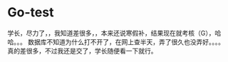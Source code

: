 # Go-test
学长，尽力了，，我知道差很多，，本来还说寒假补，结果现在就考核（G），哈哈。。。
数据库不知道为什么打不开了，在网上查半天，弄了很久也没弄好。。。。
真的差很多，不过我还是交了，学长随便看一下就行。
